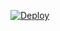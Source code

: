 [![Deploy](https://www.herokucdn.com/deploy/button.svg)](https://heroku.com/deploy?template=https://github.com/isc/adminium)

